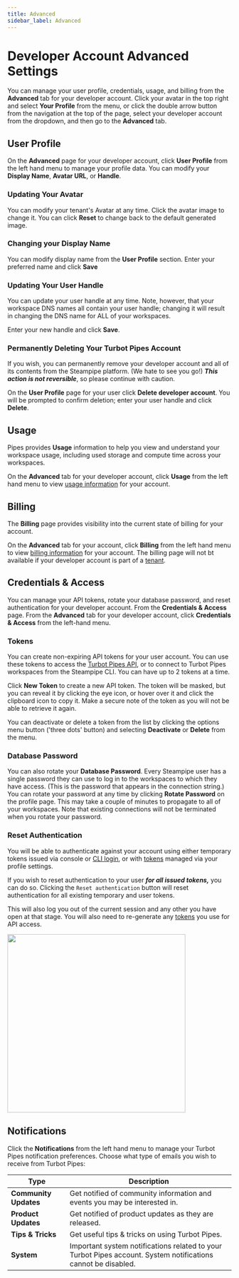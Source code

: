 ```yaml
---
title: Advanced
sidebar_label: Advanced
---
```


# Developer Account Advanced Settings

You can manage your user profile, credentials, usage, and billing from the **Advanced** tab for
your developer account. Click your avatar in the top right and select **Your Profile**
from the menu, or click the double arrow button from the navigation at the top
of the page, select your developer account from the dropdown, and then go to the
**Advanced** tab.

## User Profile

On the **Advanced** page for your developer account, click **User Profile** from the left
hand menu to manage your profile data. You can modify your **Display Name**,
**Avatar URL**, or **Handle**. 

### Updating Your Avatar
You can modify your tenant's Avatar at any time. Click the avatar image to change it. You can click **Reset** to change back to the default generated image.


### Changing your Display Name

You can modify display name from the **User Profile** section.  Enter your preferred name and click **Save**

### Updating Your User Handle

You can update your user handle at any time. Note, however, that your workspace
DNS names all contain your user handle; changing it will result in changing the
DNS name for ALL of your workspaces.

Enter your new handle and click **Save**.


### Permanently Deleting Your Turbot Pipes Account

If you wish, you can permanently remove your developer account and all of its contents from the Steampipe platform. (We hate to see you go!) ***This action is not reversible***, so please continue with caution.

On the **User Profile** page for your user click **Delete developer account**. You will be prompted to confirm deletion; enter your user handle and click **Delete**.


## Usage 

Pipes provides **Usage** information to help you view and understand your workspace usage, including used storage and compute time across your workspaces. 

On the **Advanced** tab for your developer account, click **Usage** from the
left hand menu to view [usage information](/pipes/docs/accounts/developer/usage) for your account.



## Billing 

The **Billing** page provides visibility into the current state of billing for your account. 

On the **Advanced** tab for your account, click **Billing** from the
left hand menu to view [billing information](/pipes/docs/accounts/developer/billing) for your account.  The billing page will not bt available if your developer account is part of a [tenant](/pipes/docs/accounts/tenant).



## Credentials & Access

You can manage your API tokens, rotate your database password, and reset authentication for your developer account.  From the **Credentials & Access** page.  From the **Advanced** tab for your developer account, click **Credentials & Access** from the left-hand menu.

### Tokens

You can create non-expiring API tokens for your user account.  You can use these tokens to access the
[Turbot Pipes API](/pipes/docs/develop/query-api), or to connect to Turbot Pipes
workspaces from the Steampipe CLI. You can have up to 2 tokens at a time.

Click **New Token** to create a new API token. The token will be masked, but you
can reveal it by clicking the eye icon, or hover over it and click the clipboard
icon to copy it. Make a secure note of the token as you will not be able to
retrieve it again.

You can deactivate or delete a token from the list by clicking the options menu
button ('three dots' button) and selecting **Deactivate** or **Delete** from the menu.

### Database Password
You can also rotate your **Database Password**. Every Steampipe user has a
single password they can use to log in to the workspaces to which they have
access. (This is the password that appears in the connection string.) You can
rotate your password at any time by clicking **Rotate Password** on the profile
page. This may take a couple of minutes to propagate to all of your workspaces.
Note that existing connections will not be terminated when you rotate your
password.

### Reset Authentication

You will be able to authenticate against your account using either temporary
tokens issued via console or
[CLI login](https://steampipe.io/docs/reference/cli/login#steampipe-login), or with
[tokens](#tokens) managed via your profile settings.

If you wish to reset authentication to your user ***for all issued tokens,*** you can
do so.  Clicking the `Reset authentication` button will
reset authentication for all existing temporary and user tokens.

This will also log you out of the current session and any other you have open at
that stage. You will also need to re-generate any
[tokens](#tokens) you use for API access.

<img src="/images/docs/pipes/cloud-user-reset-authentication.png" width="400pt"/>
<br />


## Notifications

Click the **Notifications** from the left hand menu to manage your Turbot Pipes notification preferences. Choose what type of emails you wish to receive from Turbot Pipes:

| Type                  | Description                                                                                                   |
| --------------------- | ------------------------------------------------------------------------------------------------------------- |
| **Community Updates** | Get notified of community information and events you may be interested in.                                    |
| **Product Updates**   | Get notified of product updates as they are released.                                                         |
| **Tips & Tricks**     | Get useful tips & tricks on using Turbot Pipes.                                                               |
| **System**            | Important system notifications related to your Turbot Pipes account. System notifications cannot be disabled. |